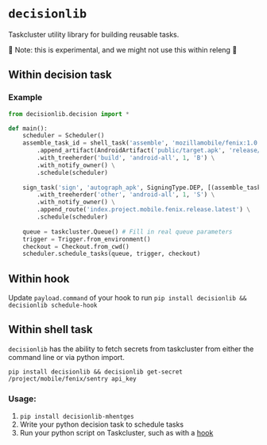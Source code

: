 # `decisionlib`

Taskcluster utility library for building reusable tasks.

:rotating_light: Note: this is experimental, and we might not use this within releng :rotating_light:

## Within decision task

### Example

```python
from decisionlib.decision import *

def main():
    scheduler = Scheduler()
    assemble_task_id = shell_task('assemble', 'mozillamobile/fenix:1.0', './gradlew assembleRelease') \
        .append_artifact(AndroidArtifact('public/target.apk', 'release/app-release.apk')) \
        .with_treeherder('build', 'android-all', 1, 'B') \
        .with_notify_owner() \
        .schedule(scheduler)
    
    sign_task('sign', 'autograph_apk', SigningType.DEP, [(assemble_task_id, ['public/target.apk'])]) \
        .with_treeherder('other', 'android-all', 1, 'S') \
        .with_notify_owner() \
        .append_route('index.project.mobile.fenix.release.latest') \
        .schedule(scheduler)
        
    queue = taskcluster.Queue() # Fill in real queue parameters
    trigger = Trigger.from_environment()
    checkout = Checkout.from_cwd()
    scheduler.schedule_tasks(queue, trigger, checkout)
```

## Within hook

Update `payload.command`  of your hook to run `pip install decisionlib && decisionlib schedule-hook`

## Within shell task

`decisionlib` has the ability to fetch secrets from taskcluster from either the command line or via python import.

`pip install decisionlib && decisionlib get-secret /project/mobile/fenix/sentry api_key`

### Usage:

1. `pip install decisionlib-mhentges`
2. Write your python decision task to schedule tasks
3. Run your python script on Taskcluster, such as with a [hook](https://taskcluster-web.netlify.com/hooks)
